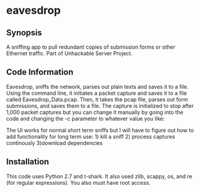 # eavesdrop

 ## Synopsis
A sniffing app to pull redundant copies of submission forms or 
other Ethernet traffic. Part of Unhackable Server Project. 

## Code Information

Eavesdrop, sniffs the network, parses out plain texts and saves it to a file.
    Using the command line, it initiates a packet capture and saves it to a file called Eavesdrop_Data.pcap.
Then, it takes the pcap file, parses out form submissions, and saves them to a file. The capture is initialized to stop
 after 1,000 packet captures but you can change it manually by going into the code and changing the -c parameter 
 to whatever value you like:
 
The UI works for normal short term sniffs but I will have to figure out how to add functionality for long term use: 1) kill a sniff 2) process captures continously 3)download dependencies
## Installation

This code uses Python 2.7 and t-shark. It also used zlib, scappy,
os, and re (for regular expressions). You also must have root access.
